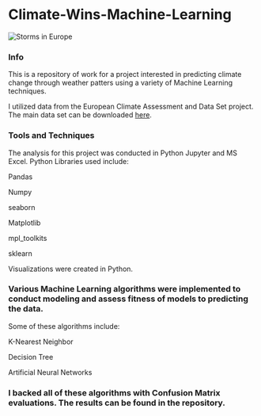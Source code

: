 # Climate-Wins-Machine-Learning

![Storms in Europe](https://d3i6fh83elv35t.cloudfront.net/static/2023/11/2023-11-02T142441Z_2106275051_RC2154A6SF0B_RTRMADP_3_EUROPE-WEATHER-BRITAIN-1200x800.jpg)

### **Info**

This is a repository of work for a project interested in predicting climate change through weather patters using a variety of Machine Learning techniques.

I utilized data from the European Climate Assessment and Data Set project. The main data set can be downloaded [here](https://s3.amazonaws.com/coach-courses-us/public/courses/da-spec-ml/Scripts/A1/Dataset-weather-prediction-dataset-processed.csv).

### **Tools and Techniques**

The analysis for this project was conducted in Python Jupyter and MS Excel. Python Libraries used include:

Pandas 

Numpy

seaborn

Matplotlib

mpl_toolkits

sklearn

Visualizations were created in Python. 

### **Various Machine Learning algorithms were implemented to conduct modeling and assess fitness of models to predicting the data.**

Some of these algorithms include:

K-Nearest Neighbor

Decision Tree

Artificial Neural Networks

### **I backed all of these algorithms with Confusion Matrix evaluations. The results can be found in the repository.**
